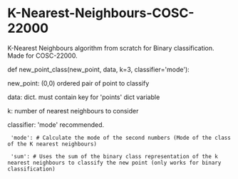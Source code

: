 # K-Nearest-Neighbours-COSC-22000
K-Nearest Neighbours algorithm from scratch for Binary classification. Made for COSC-22000.

def new_point_class(new_point, data, k=3, classifier='mode'):

new_point: (0,0) ordered pair of point to classify

data: dict. must contain key for 'points' dict variable 

k: number of nearest neighbours to consider

classifier: 'mode' recommended. 

     'mode': # Calculate the mode of the second numbers (Mode of the class of the K nearest neighbours)

     'sum': # Uses the sum of the binary class representation of the k nearest neighbours to classify the new point (only works for binary classification)
